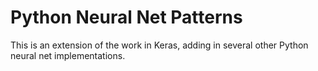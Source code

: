 # Python Neural Net Patterns

This is an extension of the work in Keras, adding in several other Python neural net implementations.
